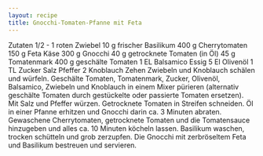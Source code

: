 ```yaml
---
layout: recipe
title: Gnocchi-Tomaten-Pfanne mit Feta
---
```


Zutaten
1/2 - 1 roten Zwiebel
10 g frischer Basilikum
400 g Cherrytomaten
150 g Feta Käse
300 g Gnocchi
40 g getrocknete Tomaten (in Öl)
45 g Tomatenmark
400 g geschälte Tomaten
1 EL Balsamico Essig
5 El Olivenöl
1 TL Zucker
Salz
Pfeffer
2 Knoblauch Zehen
Zwiebeln und Knoblauch schälen und würfeln.
Geschälte Tomaten, Tomatenmark, Zucker, Olivenöl, Balsamico, Zwiebeln und Knoblauch in einem Mixer pürieren (alternativ geschälte Tomaten durch gestückelte oder passierte Tomaten ersetzen). Mit Salz und Pfeffer würzen. Getrocknete Tomaten in Streifen schneiden.
Öl in einer Pfanne erhitzen und Gnocchi darin ca. 3 Minuten abraten. Gewaschene Cherrytomaten, getrocknete Tomaten und die Tomatensauce hinzugeben und alles ca. 10 Minuten köcheln lassen.
Basilikum waschen, trocken schütteln und grob zerzupfen. Die Gnocchi mit zerbröseltem Feta und Basilikum bestreuen und servieren.
